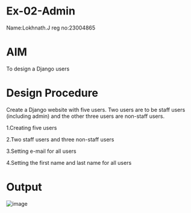 # Ex-02-Admin
 Name:Lokhnath.J
 reg no:23004865
# AIM
To design a Django users


# Design Procedure
Create a Django website with five users. Two users are to be staff users (including admin) and the other three users are non-staff users.

1.Creating five users

2.Two staff users and three non-staff users

3.Setting e-mail for all users

4.Setting the first name and last name for all users
# Output
![image](https://github.com/Lokhnath10/ODD2023-WT-Ex-02-Admin/assets/138969918/52493bb4-ba18-4074-aff3-f8c4b5ab1a71)
